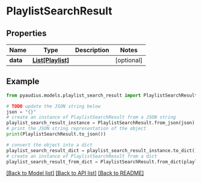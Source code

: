 # PlaylistSearchResult


## Properties

Name | Type | Description | Notes
------------ | ------------- | ------------- | -------------
**data** | [**List[Playlist]**](Playlist.md) |  | [optional] 

## Example

```python
from pyaudius.models.playlist_search_result import PlaylistSearchResult

# TODO update the JSON string below
json = "{}"
# create an instance of PlaylistSearchResult from a JSON string
playlist_search_result_instance = PlaylistSearchResult.from_json(json)
# print the JSON string representation of the object
print(PlaylistSearchResult.to_json())

# convert the object into a dict
playlist_search_result_dict = playlist_search_result_instance.to_dict()
# create an instance of PlaylistSearchResult from a dict
playlist_search_result_from_dict = PlaylistSearchResult.from_dict(playlist_search_result_dict)
```
[[Back to Model list]](../README.md#documentation-for-models) [[Back to API list]](../README.md#documentation-for-api-endpoints) [[Back to README]](../README.md)


